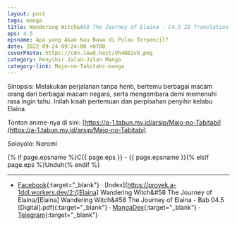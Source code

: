```yaml
---
layout: post
tags: manga
title: Wandering Witch&#58 The Journey of Elaina - C4.5 ID Translation
eps: 4.5
epsname: Apa yang Akan Kau Bawa di Pulau Terpencil?
date: 2022-09-24 09:24:00 +0700
coverPhoto: https://cdn.lewd.host/Vh4N82v9.png
category: Penyihir Jalan-Jalan Manga
category-link: Majo-no-Tabitabi-manga
---
```


Sinopsis: Melakukan perjalanan tanpa henti, bertemu berbagai macam orang dari berbagai macam negara, serta mengembara demi memenuhi rasa ingin tahu. Inilah kisah pertemuan dan perpisahan penyihir kelabu Elaina.

Tonton anime-nya di sini: [https://a-1.tabun.my.id/arsip/Majo-no-Tabitabi](https://a-1.tabun.my.id/arsip/Majo-no-Tabitabi)

Soloyolo: Noromi

{% if page.epsname %}C{{ page.eps }} - {{ page.epsname }}{% elsif page.eps %}Unduh{% endif %}

---
- [Facebook](https://www.facebook.com/a1fansub/posts/pfbid02ZwDLjecDJtkc4B8eRGJTynriLYWwhMCAh6dcNGNUeK3C819aaDMGrA6kbEZZS6yUl){:target="_blank"} &middot; [Index](https://proyek.a-1ddl.workers.dev/2:/[Elaina] Wandering Witch&#58 The Journey of Elaina/[Elaina] Wandering Witch&#58 The Journey of Elaina - Bab 04.5 [Digital].pdf){:target="_blank"} &middot; [MangaDex](https://mangadex.org/chapter/bac4f688-dcfd-49d1-9c15-5d5c1d75b839){:target="_blank"} &middot; [Telegram](https://t.me/a1fansubweeklies/221){:target="_blank"}